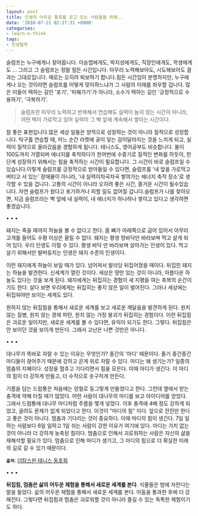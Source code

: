 ```yaml
---
layout: post
title: 인생의 어두운 통로를 걷고 있는 사람들을 위해..
date: '2010-07-21 02:27:31 +0900'
categories:
- learn-n-think
tags:
- 인생철학
---
```


슬럼프는 누구에게나 찾아옵니다. 이승엽에게도, 박지성에게도, 직장인에게도, 학생에게도 ... 그리고 그 슬럼프는 정말 힘든 시간입니다. 아무리 노력해보아도, 시도해보아도 결과는 그대로입니다. 때로는 오히려 퇴보하기 합니다.힘든 시간임이 분명하지만, 누구에게나 오는 것이라면 슬럼프를 어떻게 맞이하느냐가 그 사람의 미래를 좌우할 겁니다. 많은 이들이 택하는 길인 '포기', '피해가기'가 아니라, 소수가 택하는 길인 '긍정적으로 수용하기', '극복하기'.

> 슬럼프란 아무리 노력하고 반복해서 연습해도 실력이 늘지 않는 시간이 아니라, 어떤 벽이 가로막고 있어 실력이 그 벽 앞에 계속해서 쌓이는 시간이다.

참 좋은 표현입니다.많은 세상 일들은 양적으로 성장하는 것이 아니라 질적으로 성장합니다. 탁구를 연습할 때, 어느 순간 라켓에 공이 닿는 감이달라지는 것을 느끼게 되고, 실력이 질적으로 올라갔음을 경험하게 됩니다. 테니스도, 영어공부도 비슷합니다. 물이 100도까지 가열되며 에너지를 축적하다가 한꺼번에 수증기로 질적인 변화를 하듯이, 한단계 성장하기 위해서는 힘을 축적하는 시간이 필요합니다. 그 시간이 바로 슬럼프일 수 있습니다.이렇게 슬럼프를 긍정적으로 받아들일 수 있다면, 슬럼프를 '내 앞을 가로막고 버티고 서 있는' 장애물이 아니라, '내 실력이차곡차곡 쌓여가는 에너지 축적 장소'로 생각할 수 있을 겁니다. 고통의 시간이 아니라 오히려 좋은 시간, 즐거운 시간이 될수있습니다. 자연 슬럼프가 왔다고 포기하거나 피할 일도 없어질 겁니다.슬럼프가 나를 찾아오면, 지금 슬럼프라는 벽 앞에 내 실력이, 내 에너지가 하나하나 쌓이고 있다고 생각하면 좋겠습니다.

<!--more-->

<div class="spacer">• • •</div>

돼지는 죽을 때까지 하늘을 볼 수 없다고 한다. 몸 뼈가 아래쪽으로 굽어 있어서 아무리 고개를 들어도 수평 이상은 올릴 수 없다. 돼지는 평생 땅바닥만 바라보며 먹고 살게 되어 있다. 우리 인생도 이럴 수 있다. 평생 바닥 만 바라보며 살아가는 인생이 있다. 먹고 살기 위해서만 발버둥치는 인생은 돼지 수준의 인생이다.

이런 돼지에게 하늘이 보일 때가 있다. 넘어져서 발라당 뒤집어졌을 때이다. 뒤집힌 돼지는 하늘을 발견한다. 신세계가 열린 것이다. 세상은 땅만 있는 것이 아니라, 아름다운 하늘도 있다는 것을 보게 된다. 돼지에게는 뒤집히는 경험이 새 지평을 여는 축복의 순간이기도 한다. 살다 보면 우리에게는 뒤집히는 좋지 않은 일이 벌어진다. 그러나 세상에는 뒤집혀야만 보이는 세계도 있다.

원하지 않는 뒤집힘을 통해서 새로운 세계를 보고 새로운 깨달음을 발견하게 된다. 원치 않는 질병, 원치 않는 경제 파탄, 원치 않는 가정 붕괴가 뒤집히는 경험이다. 이런 뒤집힘은 괴로운 일이지만, 새로운 세계를 볼 수 있다면, 유익이 되기도 한다. 그렇다. 뒤집힘은 안 보이던 것을 보이게 만든다. 그래서 고난은 나쁜 것만은 아니다.

<div class="spacer">• • •</div>

대나무가 똑바로 자랄 수 있는 이유는 무엇인가? 중간의 '마디' 때문이다. 줄기 중간중간 마디들이 끊어주기 때문에 강하고 곧게 위로 자랄 수 있다. 마디는 왜 생기는가? 일종의 멈춤의 지혜이다. 성장을 멈추고 기다리면서 힘을 모은다. 이때 마디가 생긴다. 이 마디의 힘이 더 강하게 만들고, 더 수직으로 솟구치게 만든다.

기름을 담는 드럼통은 처음에는 양철로 둥그렇게 만들었다고 한다. 그런데 옆에서 받는 충격에 약해 터질 때가 많았다. 어떤 사람이 대나무의 마디를 보고 아이디어를 얻었다. 그래서 드럼통에 대나무 마디처럼 주름을 몇개 넣었다. 이후 충격에 4배 정도 강하게 되었고, 굴려도 문제가 없게 되었다고 한다. 이것이 "마디의 힘" 이다. 앞으로 전진만 한다고 좋은 것이 아니다. 멈춤과 기다리는 것이 중요하다. 이때 마디의 힘이 생긴다. 7일 일하는 사람보다 6일 일하고 1일 쉬는 사람이 강한 이유가 여기에 있다. 마디는 가치 없는 것이 아니라 더 강하게 농축된 힘이다. 멈춤으로 인해서 괴로워하는 사람은 자신의 삶을 재해석할 필요가 있다. 멈춤으로 인해 마디가 생기고, 그 마디의 힘으로 더 확실한 미래의 길로 갈 수 있기 때문이다.

**`출처`**: [더탑스핀 테니스 동호회](http://cafe.daum.net/thetopspin)

<div class="spacer">• • •</div>

**뒤집힘, 멈춤은 삻의 어두운 체험을 통해서 새로운 세계를 본다**. 식물들은 밤에 자란다는 말을 들었다. 삶의 어두운 체험을 통해서 새로운 세계를 본다. 어둠을 통과한 후에 더 강해진다. 그렇다면 뒤집힘과 멈춤은 괴로워할 것이 아니라 즐길 수 있는 독특한 체험이기도 하다.

